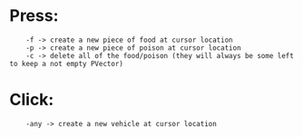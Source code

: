 # Press:
        -f -> create a new piece of food at cursor location
        -p -> create a new piece of poison at cursor location
        -c -> delete all of the food/poison (they will always be some left to keep a not empty PVector)
        
# Click:
        -any -> create a new vehicle at cursor location
        
